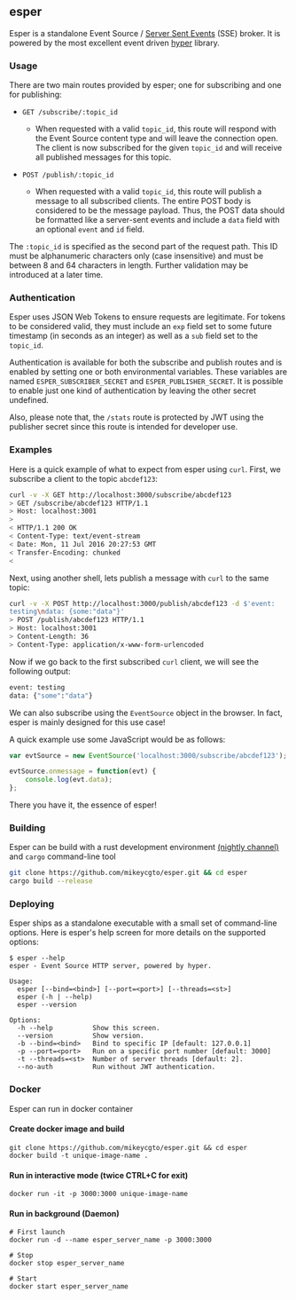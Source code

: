 ## esper

Esper is a standalone Event Source /
[Server Sent Events](https://developer.mozilla.org/en-US/docs/Web/API/Server-sent_events/Using_server-sent_events) (SSE) broker. It is powered by the most excellent event
driven [hyper](https://github.com/hyperium/hyper) library.

### Usage

There are two main routes provided by esper; one for subscribing and one
for publishing:

- `GET /subscribe/:topic_id`
  - When requested with a valid `topic_id`, this route will respond with
    the Event Source content type and will leave the connection open.
The client is now subscribed for the given `topic_id` and will receive
all published messages for this topic.

- `POST /publish/:topic_id`
  - When requested with a valid `topic_id`, this route will publish a
    message to all subscribed clients. The entire POST body is
considered to be the message payload. Thus, the POST data should be
formatted like a server-sent events and include a `data` field with an
optional `event` and `id` field.

The `:topic_id` is specified as the second part of the request path.
This ID must be alphanumeric characters only (case insensitive) and must
be between 8 and 64 characters in length. Further validation may be
introduced at a later time.

### Authentication

Esper uses JSON Web Tokens to ensure requests are legitimate. For tokens
to be considered valid, they must include an `exp` field set to some
future timestamp (in seconds as an integer) as well as a `sub` field set
to the `topic_id`.

Authentication is available for both the subscribe and publish routes
and is enabled by setting one or both environmental variables. These
variables are named `ESPER_SUBSCRIBER_SECRET` and `ESPER_PUBLISHER_SECRET`.
It is possible to enable just one kind of authentication by leaving the
other secret undefined.

Also, please note that, the `/stats` route is protected by JWT using the
publisher secret since this route is intended for developer use.

### Examples

Here is a quick example of what to expect from esper using `curl`.
First, we subscribe a client to the topic `abcdef123`:

```bash
curl -v -X GET http://localhost:3000/subscribe/abcdef123
> GET /subscribe/abcdef123 HTTP/1.1
> Host: localhost:3001
>
< HTTP/1.1 200 OK
< Content-Type: text/event-stream
< Date: Mon, 11 Jul 2016 20:27:53 GMT
< Transfer-Encoding: chunked
<
```

Next, using another shell, lets publish a message with `curl` to the
same topic:

```bash
curl -v -X POST http://localhost:3000/publish/abcdef123 -d $'event:
testing\ndata: {some:"data"}'
> POST /publish/abcdef123 HTTP/1.1
> Host: localhost:3001
> Content-Length: 36
> Content-Type: application/x-www-form-urlencoded
```

Now if we go back to the first subscribed `curl` client, we will see the
following output:

```bash
event: testing
data: {"some":"data"}
```

We can also subscribe using the `EventSource` object in the browser.
In fact, esper is mainly designed for this use case!

A quick example use some JavaScript would be as follows:

```javascript
var evtSource = new EventSource('localhost:3000/subscribe/abcdef123');

evtSource.onmessage = function(evt) {
    console.log(evt.data);
};
```

There you have it, the essence of esper!


### Building

Esper can be build with a rust development environment [(nightly channel)](https://doc.rust-lang.org/book/nightly-rust.html) and `cargo` command-line tool
```bash
git clone https://github.com/mikeycgto/esper.git && cd esper
cargo build --release 
```

### Deploying

Esper ships as a standalone executable with a small set of command-line
options. Here is esper's help screen for more details on the supported
options:

```
$ esper --help
esper - Event Source HTTP server, powered by hyper.

Usage:
  esper [--bind=<bind>] [--port=<port>] [--threads=<st>]
  esper (-h | --help)
  esper --version

Options:
  -h --help          Show this screen.
  --version          Show version.
  -b --bind=<bind>   Bind to specific IP [default: 127.0.0.1]
  -p --port=<port>   Run on a specific port number [default: 3000]
  -t --threads=<st>  Number of server threads [default: 2].
  --no-auth          Run without JWT authentication.
```

### Docker

Esper can run in docker container

#### Create docker image and build
```
git clone https://github.com/mikeycgto/esper.git && cd esper
docker build -t unique-image-name .
```

#### Run in interactive mode (twice CTRL+C for exit)
```
docker run -it -p 3000:3000 unique-image-name
```

#### Run in background (Daemon)

```
# First launch
docker run -d --name esper_server_name -p 3000:3000

# Stop
docker stop esper_server_name

# Start
docker start esper_server_name
```


